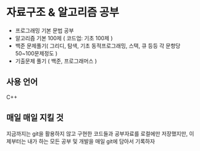 # 자료구조 & 알고리즘 공부

+ 프로그래밍 기본 문법 공부
+ 알고리즘 기본 100제 ( 코드업: 기초 100제 )
+ 백준 문제풀기( 그리디, 탐색, 기초 동적프로그래밍, 스택, 큐 등등 각 문항당 50~100문제정도 )
+ 기출문제 풀기 ( 백준, 프로그래머스 )

## 사용 언어
C++

## 매일 매일 지킬 것
지금까지는 git을 활용하지 않고 구현한 코드들과 공부자료를 로컬에만 저장했지만, 이제부터는 내가 하는 모든 공부 및 개발을 매일 git에 담아서 기록하자
